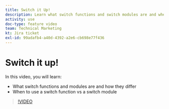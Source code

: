 ```yaml
---
title: Switch it Up!
description: Learn what switch functions and switch modules are and when to use a switch function vs a switch module in [!DNL Adobe Workfront Fusion].
activity: use
doc-type: feature video
team: Technical Marketing
kt: Jira ticket
exl-id: 99adafb4-a40d-4392-a2e6-cb698e77f436
---
```

# Switch it up!

In this video, you will learn:

* What switch functions and modules are and how they differ
* When to use a switch function vs a switch module

>[!VIDEO](https://video.tv.adobe.com/v/335288/?quality=12)
